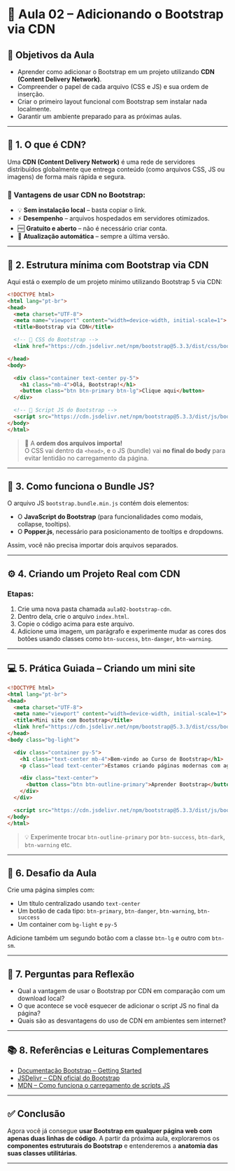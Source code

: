 # 📘 Aula 02 – Adicionando o Bootstrap via CDN

## 🎯 Objetivos da Aula
- Aprender como adicionar o Bootstrap em um projeto utilizando **CDN (Content Delivery Network)**.
- Compreender o papel de cada arquivo (CSS e JS) e sua ordem de inserção.
- Criar o primeiro layout funcional com Bootstrap sem instalar nada localmente.
- Garantir um ambiente preparado para as próximas aulas.

---

## 📖 1. O que é CDN?

Uma **CDN (Content Delivery Network)** é uma rede de servidores distribuídos globalmente que entrega conteúdo (como arquivos CSS, JS ou imagens) de forma mais rápida e segura.

### 🚀 Vantagens de usar CDN no Bootstrap:
- 💡 **Sem instalação local** – basta copiar o link.
- ⚡ **Desempenho** – arquivos hospedados em servidores otimizados.
- 🆓 **Gratuito e aberto** – não é necessário criar conta.
- 🔄 **Atualização automática** – sempre a última versão.

---

## 🧰 2. Estrutura mínima com Bootstrap via CDN

Aqui está o exemplo de um projeto mínimo utilizando Bootstrap 5 via CDN:

```html
<!DOCTYPE html>
<html lang="pt-br">
<head>
  <meta charset="UTF-8">
  <meta name="viewport" content="width=device-width, initial-scale=1">
  <title>Bootstrap via CDN</title>

  <!-- 🔗 CSS do Bootstrap -->
  <link href="https://cdn.jsdelivr.net/npm/bootstrap@5.3.3/dist/css/bootstrap.min.css" rel="stylesheet">

</head>
<body>

  <div class="container text-center py-5">
    <h1 class="mb-4">Olá, Bootstrap!</h1>
    <button class="btn btn-primary btn-lg">Clique aqui</button>
  </div>

  <!-- 🔽 Script JS do Bootstrap -->
  <script src="https://cdn.jsdelivr.net/npm/bootstrap@5.3.3/dist/js/bootstrap.bundle.min.js"></script>
</body>
</html>
```

> 💬 A **ordem dos arquivos importa!**  
> O CSS vai dentro da `<head>`, e o JS (bundle) vai **no final do body** para evitar lentidão no carregamento da página.

---

## 🧠 3. Como funciona o Bundle JS?

O arquivo JS `bootstrap.bundle.min.js` contém dois elementos:
- O **JavaScript do Bootstrap** (para funcionalidades como modais, collapse, tooltips).
- O **Popper.js**, necessário para posicionamento de tooltips e dropdowns.

Assim, você não precisa importar dois arquivos separados.

---

## ⚙️ 4. Criando um Projeto Real com CDN

### Etapas:

1. Crie uma nova pasta chamada `aula02-bootstrap-cdn`.
2. Dentro dela, crie o arquivo `index.html`.
3. Copie o código acima para este arquivo.
4. Adicione uma imagem, um parágrafo e experimente mudar as cores dos botões usando classes como `btn-success`, `btn-danger`, `btn-warning`.

---

## 💻 5. Prática Guiada – Criando um mini site

```html
<!DOCTYPE html>
<html lang="pt-br">
<head>
  <meta charset="UTF-8">
  <meta name="viewport" content="width=device-width, initial-scale=1">
  <title>Mini site com Bootstrap</title>
  <link href="https://cdn.jsdelivr.net/npm/bootstrap@5.3.3/dist/css/bootstrap.min.css" rel="stylesheet">
</head>
<body class="bg-light">

  <div class="container py-5">
    <h1 class="text-center mb-4">Bem-vindo ao Curso de Bootstrap</h1>
    <p class="lead text-center">Estamos criando páginas modernas com agilidade e responsividade!</p>

    <div class="text-center">
      <button class="btn btn-outline-primary">Aprender Bootstrap</button>
    </div>
  </div>

  <script src="https://cdn.jsdelivr.net/npm/bootstrap@5.3.3/dist/js/bootstrap.bundle.min.js"></script>
</body>
</html>
```

> 💡 Experimente trocar `btn-outline-primary` por `btn-success`, `btn-dark`, `btn-warning` etc.

---

## 🧪 6. Desafio da Aula

Crie uma página simples com:
- Um título centralizado usando `text-center`
- Um botão de cada tipo: `btn-primary`, `btn-danger`, `btn-warning`, `btn-success`
- Um container com `bg-light` e `py-5`

Adicione também um segundo botão com a classe `btn-lg` e outro com `btn-sm`.

---

## 🧠 7. Perguntas para Reflexão

- Qual a vantagem de usar o Bootstrap por CDN em comparação com um download local?
- O que acontece se você esquecer de adicionar o script JS no final da página?
- Quais são as desvantagens do uso de CDN em ambientes sem internet?

---

## 📚 8. Referências e Leituras Complementares

- [Documentação Bootstrap – Getting Started](https://getbootstrap.com/docs/5.3/getting-started/introduction/)
- [JSDelivr – CDN oficial do Bootstrap](https://www.jsdelivr.com/package/npm/bootstrap)
- [MDN – Como funciona o carregamento de scripts JS](https://developer.mozilla.org/pt-BR/docs/Web/HTML/Element/script)

---

## ✅ Conclusão

Agora você já consegue **usar Bootstrap em qualquer página web com apenas duas linhas de código**. A partir da próxima aula, exploraremos os **componentes estruturais do Bootstrap** e entenderemos a **anatomia das suas classes utilitárias**.

---
